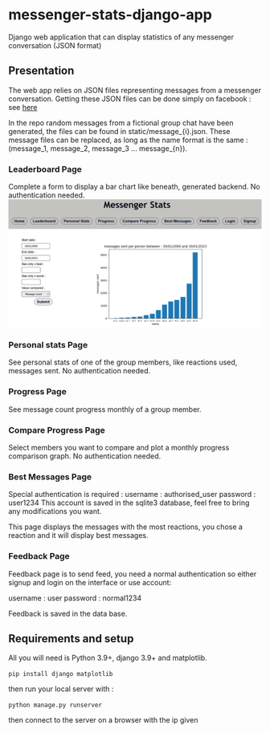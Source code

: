 # messenger-stats-django-app
Django web application that can display statistics of any messenger conversation (JSON format)

## Presentation

The web app relies on JSON files representing messages from a messenger conversation.
Getting these JSON files can be done simply on facebook : see
[here](https://www.zapptales.com/en/download-facebook-messenger-chat-history-how-to/)
 
In the repo random messages from a fictional group chat have been generated, the files can be 
found in static/message_{i}.json. These message files can be replaced, as long as the name format is the same :
(message_1, message_2, message_3 ... message_{n}).

### Leaderboard Page
Complete a form to display a bar chart like beneath, generated backend. No authentication needed.
![img.png](readme_images/leaderboard.png)

### Personal stats Page
See personal stats of one of the group members, like reactions used, messages sent. No authentication needed.

### Progress Page
See message count progress monthly of a group member.

### Compare Progress Page
Select members you want to compare and plot a monthly progress comparison graph. No authentication needed.

### Best Messages Page
Special authentication is required : username : authorised_user password : user1234
This account is saved in the sqlite3 database, feel free to bring any modifications you want.

This page displays the messages with the most reactions, you chose a reaction and it will display best messages.

### Feedback Page
Feedback page is to send feed, you need a normal authentication so either signup and login on the interface or use account:

username : user password : normal1234

Feedback is saved in the data base.


## Requirements and setup

All you will need is Python 3.9+, django 3.9+ and matplotlib.

``pip install django matplotlib``

then run your local server with :

``python manage.py runserver``

then connect to the server on a browser with the ip given